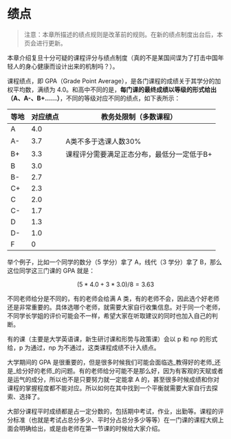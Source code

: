 # 绩点

> 注意：本章所描述的绩点规则是改革前的规则。在新的绩点制度出台后，本页会进行更新。

本章介绍复旦十分可疑的课程评分与绩点制度（真的不是某国间谍为了打击中国年轻人的身心健康而设计出来的机制吗？）。

课程绩点，即 GPA（Grade Point Average），是各门课程的成绩关于其学分的加权平均数，满绩为 4.0。和高中不同的是，**每门课的最终成绩以等级的形式给出（A、A-、B+……）**，不同的等级对应不同的绩点，如下表所示：

| 等地 | 对应绩点 | 教务处限制（多数课程）            |
| -- | ---- | ---------------------- |
| A  | 4.0  |                        |
| A- | 3.7  | A类不多于选课人数30%           |
| B+ | 3.3  | 课程评分需要满足正态分布，最低分一定低于B+ |
| B  | 3.0  |                        |
| B- | 2.7  |                        |
| C+ | 2.3  |                        |
| C  | 2.0  |                        |
| C- | 1.7  |                        |
| D  | 1.3  |                        |
| D- | 1.0  |                        |
| F  | 0    |                        |

举个例子，比如一个同学的数分（5 学分）拿了 A，线代（3 学分）拿了 B，那么这位同学这三门课的 GPA 就是：

$$
(5*4.0+3*3.0)/8=3.63
$$

不同老师给分是不同的，有的老师会给满 A 类，有的老师不会，因此选个好老师还是非常重要的。具体选哪个老师，就需要大家自行收集信息。对于同一个老师，不同学长学姐的评价可能会不一样，希望大家在听取建议的同时也加入自己的判断。

有的课（主要是大学英语课，新生研讨课和形势与政策课）会以 p 和 np 的形式给，p 为通过，np 为不通过，这类课程成绩不计入绩点。

大学期间的 GPA 是很重要的，但是很多时候我们可能会面临选_教得好的老师_还是_给分好的老师_的问题。有的老师给分可能不是那么好，因为有客观的天赋或者是运气的成分，所以也不是只要努力就一定能拿 A 的，甚至很多时候成绩和你对课程的掌握程度都不能对应。所以如何在其中找到一个平衡就需要大家自行去探索、选择了。&#x20;

大部分课程平时成绩都是占一定分数的，包括期中考试，作业，出勤等。课程的评分标准（也就是考试占总分多少、平时分占总分多少等等）在一门课的课程大纲上面会明确给出，或是由老师在第一节课的时候给大家介绍。

